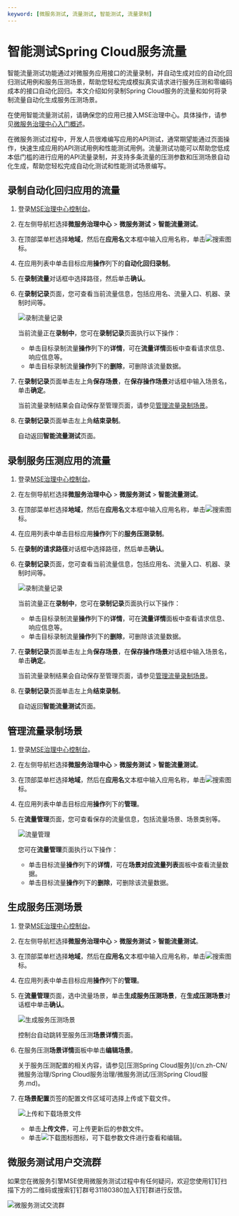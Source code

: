 ```yaml
---
keyword: [微服务测试, 流量测试, 智能测试, 流量录制]
---
```


# 智能测试Spring Cloud服务流量

智能流量测试功能通过对微服务应用接口的流量录制，并自动生成对应的自动化回归测试用例和服务压测场景，帮助您轻松完成模拟真实请求进行服务压测和零编码成本的接口自动化回归。本文介绍如何录制Spring Cloud服务的流量和如何将录制流量自动化生成服务压测场景。

在使用智能流量测试前，请确保您的应用已接入MSE治理中心。具体操作，请参见[微服务治理中心入门概述]()。

在微服务测试过程中，开发人员很难编写应用的API测试，通常期望能通过页面操作，快速生成应用的API测试用例和性能测试用例。流量测试功能可以帮助您低成本低门槛的进行应用的API流量录制，并支持多条流量的压测参数和压测场景自动化生成，帮助您轻松完成自动化测试和性能测试场景编写。

## 录制自动化回归应用的流量

1.  登录[MSE治理中心控制台](https://mse.console.aliyun.com/?spm=a2c4g.11186623.2.13.f90a6a60WiEx0N#/msc/home)。

2.  在左侧导航栏选择**微服务治理中心** \> **微服务测试** \> **智能流量测试**。

3.  在顶部菜单栏选择**地域**，然后在**应用名**文本框中输入应用名称，单击![搜索](https://static-aliyun-doc.oss-accelerate.aliyuncs.com/assets/img/zh-CN/9107870261/p272701.png)图标。

4.  在应用列表中单击目标应用**操作**列下的**自动化回归录制**。

5.  在**录制流量**对话框中选择路径，然后单击**确认**。

6.  在**录制记录**页面，您可查看当前流量信息，包括应用名、流量入口、机器、录制时间等。

    ![录制流量记录](https://static-aliyun-doc.oss-accelerate.aliyuncs.com/assets/img/zh-CN/0207870261/p272633.png)

    当前流量正在**录制中**，您可在**录制记录**页面执行以下操作：

    -   单击目标录制流量**操作**列下的**详情**，可在**流量详情**面板中查看请求信息、响应信息等。
    -   单击目标录制流量**操作**列下的**删除**，可删除该流量数据。
7.  在**录制记录**页面单击左上角**保存场景**，在**保存操作场景**对话框中输入场景名，单击**确定**。

    当前流量录制结果会自动保存至管理页面，请参见[管理流量录制场景](#section_coq_7l0_qvy)。

8.  在**录制记录**页面单击左上角**结束录制**。

    自动返回**智能流量测试**页面。


## 录制服务压测应用的流量

1.  登录[MSE治理中心控制台](https://mse.console.aliyun.com/?spm=a2c4g.11186623.2.13.f90a6a60WiEx0N#/msc/home)。

2.  在左侧导航栏选择**微服务治理中心** \> **微服务测试** \> **智能流量测试**。

3.  在顶部菜单栏选择**地域**，然后在**应用名**文本框中输入应用名称，单击![搜索](https://static-aliyun-doc.oss-accelerate.aliyuncs.com/assets/img/zh-CN/9107870261/p272701.png)图标。

4.  在应用列表中单击目标应用**操作**列下的**服务压测录制**。

5.  在**录制的请求路径**对话框中选择路径，然后单击**确认**。

6.  在**录制记录**页面，您可查看当前流量信息，包括应用名、流量入口、机器、录制时间等。

    ![录制流量记录](https://static-aliyun-doc.oss-accelerate.aliyuncs.com/assets/img/zh-CN/0207870261/p272633.png)

    当前流量正在**录制中**，您可在**录制记录**页面执行以下操作：

    -   单击目标录制流量**操作**列下的**详情**，可在**流量详情**面板中查看请求信息、响应信息等。
    -   单击目标录制流量**操作**列下的**删除**，可删除该流量数据。
7.  在**录制记录**页面单击左上角**保存场景**，在**保存操作场景**对话框中输入场景名，单击**确定**。

    当前流量录制结果会自动保存至管理页面，请参见[管理流量录制场景](#section_coq_7l0_qvy)。

8.  在**录制记录**页面单击左上角**结束录制**。

    自动返回**智能流量测试**页面。


## 管理流量录制场景

1.  登录[MSE治理中心控制台](https://mse.console.aliyun.com/?spm=a2c4g.11186623.2.13.f90a6a60WiEx0N#/msc/home)。

2.  在左侧导航栏选择**微服务治理中心** \> **微服务测试** \> **智能流量测试**。

3.  在顶部菜单栏选择**地域**，然后在**应用名**文本框中输入应用名称，单击![搜索](https://static-aliyun-doc.oss-accelerate.aliyuncs.com/assets/img/zh-CN/9107870261/p272701.png)图标。

4.  在应用列表中单击目标应用**操作**列下的**管理**。

5.  在**流量管理**页面，您可查看保存的流量信息，包括流量场景、场景类别等。

    ![流量管理](https://static-aliyun-doc.oss-accelerate.aliyuncs.com/assets/img/zh-CN/0207870261/p272638.png)

    您可在**流量管理**页面执行以下操作：

    -   单击目标流量**操作**列下的**详情**，可在**场景对应流量列表**面板中查看流量数据。
    -   单击目标流量**操作**列下的**删除**，可删除该流量数据。

## 生成服务压测场景

1.  登录[MSE治理中心控制台](https://mse.console.aliyun.com/?spm=a2c4g.11186623.2.13.f90a6a60WiEx0N#/msc/home)。

2.  在左侧导航栏选择**微服务治理中心** \> **微服务测试** \> **智能流量测试**。

3.  在顶部菜单栏选择**地域**，然后在**应用名**文本框中输入应用名称，单击![搜索](https://static-aliyun-doc.oss-accelerate.aliyuncs.com/assets/img/zh-CN/9107870261/p272701.png)图标。

4.  在应用列表中单击目标应用**操作**列下的**管理**。

5.  在**流量管理**页面，选中流量场景，单击**生成服务压测场景**，在**生成压测场景**对话框中单击**确认**。

    ![生成服务压测场景](https://static-aliyun-doc.oss-accelerate.aliyuncs.com/assets/img/zh-CN/0207870261/p272698.png)

    控制台自动跳转至服务压测**场景详情**页面。

6.  在服务压测**场景详情**面板中单击**编辑场景**。

    关于服务压测配置的相关内容，请参见[压测Spring Cloud服务](/cn.zh-CN/微服务治理/Spring Cloud服务治理/微服务测试/压测Spring Cloud服务.md)。

7.  在**场景配置**页签的配置文件区域可选择上传或下载文件。

    ![上传和下载场景文件](https://static-aliyun-doc.oss-accelerate.aliyuncs.com/assets/img/zh-CN/0207870261/p272699.png)

    -   单击**上传文件**，可上传更新后的参数文件。
    -   单击![下载图标](https://static-aliyun-doc.oss-accelerate.aliyuncs.com/assets/img/zh-CN/0207870261/p272700.png)图标，可下载参数文件进行查看和编辑。

## 微服务测试用户交流群

如果您在微服务引擎MSE使用微服务测试过程中有任何疑问，欢迎您使用钉钉扫描下方的二维码或搜索钉钉群号31180380加入钉钉群进行反馈。

![微服务测试交流群](https://static-aliyun-doc.oss-accelerate.aliyuncs.com/assets/img/zh-CN/9780389061/p181621.png)

